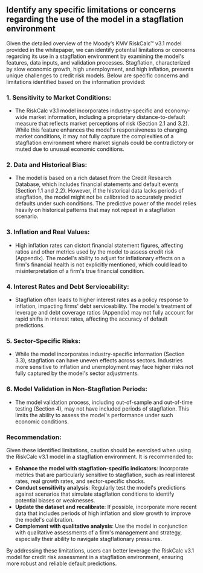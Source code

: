 ## Identify any specific limitations or concerns regarding the use of the model in a stagflation environment
Given the detailed overview of the Moody’s KMV RiskCalc™ v3.1 model provided in the whitepaper, we can identify potential limitations or concerns regarding its use in a stagflation environment by examining the model's features, data inputs, and validation processes. Stagflation, characterized by slow economic growth, high unemployment, and high inflation, presents unique challenges to credit risk models. Below are specific concerns and limitations identified based on the information provided:

### 1. **Sensitivity to Market Conditions**:
   - The RiskCalc v3.1 model incorporates industry-specific and economy-wide market information, including a proprietary distance-to-default measure that reflects market perceptions of risk (Section 2.1 and 3.2). While this feature enhances the model's responsiveness to changing market conditions, it may not fully capture the complexities of a stagflation environment where market signals could be contradictory or muted due to unusual economic conditions.

### 2. **Data and Historical Bias**:
   - The model is based on a rich dataset from the Credit Research Database, which includes financial statements and default events (Section 1.1 and 2.2). However, if the historical data lacks periods of stagflation, the model might not be calibrated to accurately predict defaults under such conditions. The predictive power of the model relies heavily on historical patterns that may not repeat in a stagflation scenario.

### 3. **Inflation and Real Values**:
   - High inflation rates can distort financial statement figures, affecting ratios and other metrics used by the model to assess credit risk (Appendix). The model's ability to adjust for inflationary effects on a firm's financial health is not explicitly mentioned, which could lead to misinterpretation of a firm's true financial condition.

### 4. **Interest Rates and Debt Serviceability**:
   - Stagflation often leads to higher interest rates as a policy response to inflation, impacting firms' debt serviceability. The model's treatment of leverage and debt coverage ratios (Appendix) may not fully account for rapid shifts in interest rates, affecting the accuracy of default predictions.

### 5. **Sector-Specific Risks**:
   - While the model incorporates industry-specific information (Section 3.3), stagflation can have uneven effects across sectors. Industries more sensitive to inflation and unemployment may face higher risks not fully captured by the model's sector adjustments.

### 6. **Model Validation in Non-Stagflation Periods**:
   - The model validation process, including out-of-sample and out-of-time testing (Section 4), may not have included periods of stagflation. This limits the ability to assess the model's performance under such economic conditions.

### Recommendation:
Given these identified limitations, caution should be exercised when using the RiskCalc v3.1 model in a stagflation environment. It is recommended to:
- **Enhance the model with stagflation-specific indicators**: Incorporate metrics that are particularly sensitive to stagflation, such as real interest rates, real growth rates, and sector-specific shocks.
- **Conduct sensitivity analysis**: Regularly test the model's predictions against scenarios that simulate stagflation conditions to identify potential biases or weaknesses.
- **Update the dataset and recalibrate**: If possible, incorporate more recent data that includes periods of high inflation and slow growth to improve the model's calibration.
- **Complement with qualitative analysis**: Use the model in conjunction with qualitative assessments of a firm's management and strategy, especially their ability to navigate stagflationary pressures.

By addressing these limitations, users can better leverage the RiskCalc v3.1 model for credit risk assessment in a stagflation environment, ensuring more robust and reliable default predictions.